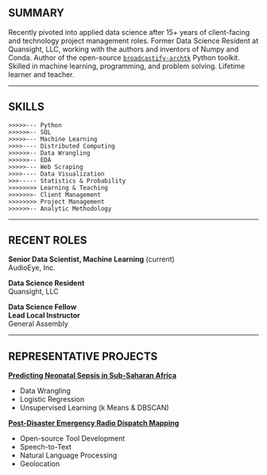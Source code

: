 ## SUMMARY

Recently pivoted into applied data science after 15+ years of client-facing and technology project management roles. Former Data Science Resident at Quansight, LLC, working with the authors and inventors of Numpy and Conda. Author of the open-source [`broadcastify-archtk`](https://ljhopkins2.github.io/broadcastify-archtk/) Python toolkit. Skilled in machine learning, programming, and problem solving. Lifetime learner and teacher.

---

## SKILLS

```
>>>>>--- Python
>>>>>>-- SQL
>>>>>--- Machine Learning
>>>>---- Distributed Computing
>>>>>>-- Data Wrangling
>>>>>>-- EDA
>>>>>--- Web Scraping
>>>>---- Data Visualization
>>>----- Statistics & Probability
>>>>>>>> Learning & Teaching
>>>>>>>- Client Management
>>>>>>>> Project Management
>>>>>>-- Analytic Methodology
```

---

## RECENT ROLES

**Senior Data Scientist, Machine Learning** (current)<br>
AudioEye, Inc.

**Data Science Resident**<br>
Quansight, LLC

**Data Science Fellow**<br>
**Lead Local Instructor**<br>
General Assembly


---

## REPRESENTATIVE PROJECTS

**[Predicting Neonatal Sepsis in Sub-Saharan Africa](sepsis.md)**
  - Data Wrangling
  - Logistic Regression
  - Unsupervised Learning (k Means & DBSCAN)

**[Post-Disaster Emergency Radio Dispatch Mapping](dispatch-map.md)**
  - Open-source Tool Development
  - Speech-to-Text
  - Natural Language Processing
  - Geolocation

